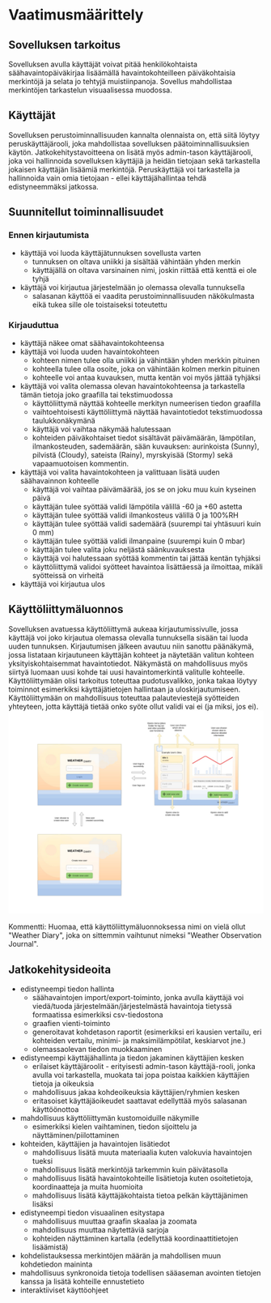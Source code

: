 # Vaatimusmäärittely

## Sovelluksen tarkoitus
Sovelluksen avulla käyttäjät voivat pitää henkilökohtaista säähavaintopäiväkirjaa lisäämällä havaintokohteilleen päiväkohtaisia merkintöjä ja selata jo tehtyjä muistiinpanoja. Sovellus mahdollistaa merkintöjen tarkastelun visuaalisessa muodossa.

## Käyttäjät
Sovelluksen perustoiminnallisuuden kannalta olennaista on, että siitä löytyy peruskäyttäjärooli, joka mahdollistaa sovelluksen päätoiminnallisuuksien käytön. Jatkokehitystavoitteena on lisätä myös admin-tason käyttäjärooli, joka voi hallinnoida sovelluksen käyttäjiä ja heidän tietojaan sekä tarkastella jokaisen käyttäjän lisäämiä merkintöjä. Peruskäyttäjä voi tarkastella ja hallinnoida vain omia tietojaan - ellei käyttäjähallintaa tehdä edistyneemmäksi jatkossa.

## Suunnitellut toiminnallisuudet

### Ennen kirjautumista
- käyttäjä voi luoda käyttäjätunnuksen sovellusta varten
  - tunnuksen on oltava uniikki ja sisältää vähintään yhden merkin
  - käyttäjällä on oltava varsinainen nimi, joskin riittää että kenttä ei ole tyhjä
- käyttäjä voi kirjautua järjestelmään jo olemassa olevalla tunnuksella
  - salasanan käyttöä ei vaadita perustoiminnallisuuden näkökulmasta eikä tukea sille ole toistaiseksi toteutettu

### Kirjauduttua
- käyttäjä näkee omat säähavaintokohteensa
- käyttäjä voi luoda uuden havaintokohteen
  - kohteen nimen tulee olla uniikki ja vähintään yhden merkkin pituinen
  - kohteella tulee olla osoite, joka on vähintään kolmen merkin pituinen
  - kohteelle voi antaa kuvauksen, mutta kentän voi myös jättää tyhjäksi
- käyttäjä voi valita olemassa olevan havaintokohteensa ja tarkastella tämän tietoja joko graafilla tai tekstimuodossa
  - käyttöliittymä näyttää kohteelle merkityn numeerisen tiedon graafilla
  - vaihtoehtoisesti käyttöliittymä näyttää havaintotiedot tekstimuodossa taulukkonäkymänä
  - käyttäjä voi vaihtaa näkymää halutessaan
  - kohteiden päiväkohtaiset tiedot sisältävät päivämäärän, lämpötilan, ilmankosteuden, sademäärän, sään kuvauksen: aurinkoista (Sunny), pilvistä (Cloudy), sateista (Rainy), myrskyisää (Stormy) sekä vapaamuotoisen kommentin.
- käyttäjä voi valita havaintokohteen ja valittuaan lisätä uuden säähavainnon kohteelle
  - käyttäjä voi vaihtaa päivämäärää, jos se on joku muu kuin kyseinen päivä
  - käyttäjän tulee syöttää validi lämpötila välillä -60 ja +60 astetta
  - käyttäjän tulee syöttää validi ilmankosteus välillä 0 ja 100%RH
  - käyttäjän tulee syöttää validi sademäärä (suurempi tai yhtäsuuri kuin 0 mm)
  - käyttäjän tulee syöttää validi ilmanpaine (suurempi kuin 0 mbar)
  - käyttäjän tulee valita joku neljästä säänkuvauksesta
  - käyttäjä voi halutessaan syöttää kommentin tai jättää kentän tyhjäksi
  - käyttöliittymä validoi syötteet havaintoa lisättäessä ja ilmoittaa, mikäli syötteissä on virheitä
- käyttäjä voi kirjautua ulos

## Käyttöliittymäluonnos
Sovelluksen avatuessa käyttöliittymä aukeaa kirjautumissivulle, jossa käyttäjä voi joko kirjautua olemassa olevalla tunnuksella sisään tai luoda uuden tunnuksen. Kirjautumisen jälkeen avautuu niin sanottu päänäkymä, jossa listataan kirjautuneen käyttäjän kohteet ja näytetään valitun kohteen yksityiskohtaisemmat havaintotiedot. Näkymästä on mahdollisuus myös siirtyä luomaan uusi kohde tai uusi havaintomerkintä valitulle kohteelle. Käyttöliittymään olisi tarkoitus toteuttaa pudotusvalikko, jonka takaa löytyy toiminnot esimerkiksi käyttäjätietojen hallintaan ja uloskirjautumiseen. Käyttöliittymään on mahdollisuus toteuttaa palauteviestejä syötteiden yhteyteen, jotta käyttäjä tietää onko syöte ollut validi vai ei (ja miksi, jos ei).
![UI-luonnos](./kayttoliittyma/UI-luonnos.jpg)

Kommentti: Huomaa, että käyttöliittymäluonnoksessa nimi on vielä ollut "Weather Diary", joka on sittemmin vaihtunut nimeksi "Weather Observation Journal".

## Jatkokehitysideoita
- edistyneempi tiedon hallinta
  - säähavaintojen import/export-toiminto, jonka avulla käyttäjä voi viedä/tuoda järjestelmään/järjestelmästä havaintoja tietyssä formaatissa esimerkiksi csv-tiedostona
  - graafien vienti-toiminto
  - generoitavat kohdetason raportit (esimerkiksi eri kausien vertailu, eri kohteiden vertailu, minimi- ja maksimilämpötilat, keskiarvot jne.)
  - olemassaolevan tiedon muokkaaminen
- edistyneempi käyttäjähallinta ja tiedon jakaminen käyttäjien kesken
  - erilaiset käyttäjäroolit - erityisesti admin-tason käyttäjä-rooli, jonka avulla voi tarkastella, muokata tai jopa poistaa kaikkien käyttäjien tietoja ja oikeuksia 
  - mahdollisuus jakaa kohdeoikeuksia käyttäjien/ryhmien kesken
  - eritasoiset käyttäjäoikeudet saattavat edellyttää myös salasanan käyttöönottoa
- mahdollisuus käyttöliittymän kustomoiduille näkymille
  - esimerkiksi kielen vaihtaminen, tiedon sijoittelu ja näyttäminen/piilottaminen
- kohteiden, käyttäjien ja havaintojen lisätiedot
  - mahdollisuus lisätä muuta materiaalia kuten valokuvia havaintojen tueksi
  - mahdollisuus lisätä merkintöjä tarkemmin kuin päivätasolla
  - mahdollisuus lisätä havaintokohteille lisätietoja kuten osoitetietoja, koordinaatteja ja muita huomioita
  - mahdollisuus lisätä käyttäjäkohtaista tietoa pelkän käyttäjänimen lisäksi
- edistyneempi tiedon visuaalinen esitystapa
  - mahdollisuus muuttaa graafin skaalaa ja zoomata
  - mahdollisuus muuttaa näytettäviä sarjoja
  - kohteiden näyttäminen kartalla (edellyttää koordinaattitietojen lisäämistä)
- kohdelistauksessa merkintöjen määrän ja mahdollisen muun kohdetiedon maininta
- mahdollisuus synkronoida tietoja todellisen sääaseman avointen tietojen kanssa ja lisätä kohteille ennustetieto
- interaktiiviset käyttöohjeet
